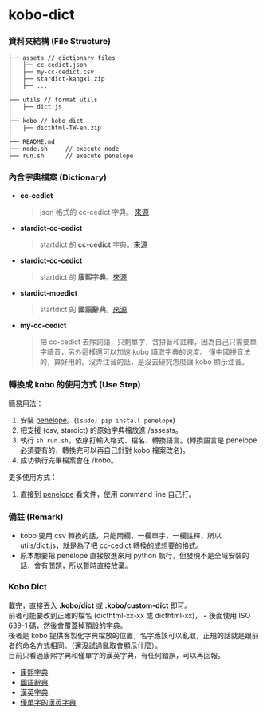 # kobo-dict

### 資料夾結構 (File Structure)
```
├── assets // dictionary files
│   ├── cc-cedict.json
│   ├── my-cc-cedict.csv
│   ├── stardict-kangxi.zip
│   ├── ...
│   
├── utils // format utils
│   ├── dict.js
│  
├── kobo // kobo dict
│   ├── dicthtml-TW-en.zip
│  
├── README.md
├── node.sh     // execute node
├── run.sh      // execute penelope
```

### 內含字典檔案 (Dictionary)
* **cc-cedict**
    > json 格式的 cc-cedict 字典。
    [來源](https://github.com/SilentByte/cc-cedict-structurizer)
* **stardict-cc-cedict**
    > startdict 的 **cc-cedict** 字典。[來源](https://simonwiles.net/projects/cc-cedict/)
* **stardict-cc-cedict**
    > startdict 的 **康熙字典**。[來源](https://simonwiles.net/projects/kangxi-zidian/)
* **stardict-moedict**
    > startdict 的 **國語辭典**。[來源](https://github.com/elleryq/moe2stardict)
* **my-cc-cedict**
    > 把 cc-cedict 去除詞語，只剩單字，含拼音和註釋，因為自己只需要單字讀音，另外這樣還可以加速 kobo 讀取字典的速度。
    懂中國拼音法的，算好用的。沒弄注音的話，是沒去研究怎麼讓 kobo 顯示注音。

### 轉換成 kobo 的使用方式 (Use Step)
簡易用法：
1.  安裝 [penelope](https://github.com/pettarin/penelope)。(`[sudo] pip install penelope`)
2.  把支援 (csv, stardict) 的原始字典檔放進 /assests。
3.  執行 `sh run.sh`。依序打輸入格式、檔名、轉換語言。(轉換語言是 penelope 必須要有的，轉換完可以再自己針對 kobo 檔案改名)。
4.  成功執行完畢檔案會在 /kobo。

更多使用方式：
1.  直接到 [penelope](https://github.com/pettarin/penelope) 看文件，使用 command line 自己打。

### 備註 (Remark)
* kobo 要用 csv 轉換的話，只能兩欄，一欄單字，一欄註釋，所以 utils/dict.js，就是為了把 cc-cedict 轉換的成想要的格式。
* 原本想要把 penelope 直接放進來用 python 執行，但發現不是全域安裝的話，會有問題，所以暫時直接放棄。

### Kobo Dict
載完，直接丟入 **.kobo/dict** 或 **.kobo/custom-dict** 即可。<br/>
前者可能要改到正確的檔名 (dicthtml-xx-xx 或 dicthtml-xx)， **-** 後面使用 ISO 639-1 碼，然後會覆蓋掉預設的字典。<br/>
後者是 kobo 提供客製化字典檔放的位置，名字應該可以亂取，正規的話就是跟前者的命名方式相同。（還沒試過亂取會顯示什麼）。<br/>
目前只看過康熙字典和僅單字的漢英字典，有任何錯誤，可以再回報。<br/>
* [康熙字典](https://github.com/hsuan9522/kobo-dict/blob/master/kobo/dicthtml-kangxi.zip)
* [國語辭典](https://github.com/hsuan9522/kobo-dict/blob/master/kobo/dicthtml-moedict.zip)
* [漢英字典](https://github.com/hsuan9522/kobo-dict/blob/master/kobo/dicthtml-cc.zip)
* [僅單字的漢英字典](https://github.com/hsuan9522/kobo-dict/blob/master/kobo/dicthtml-mycc.zip)



